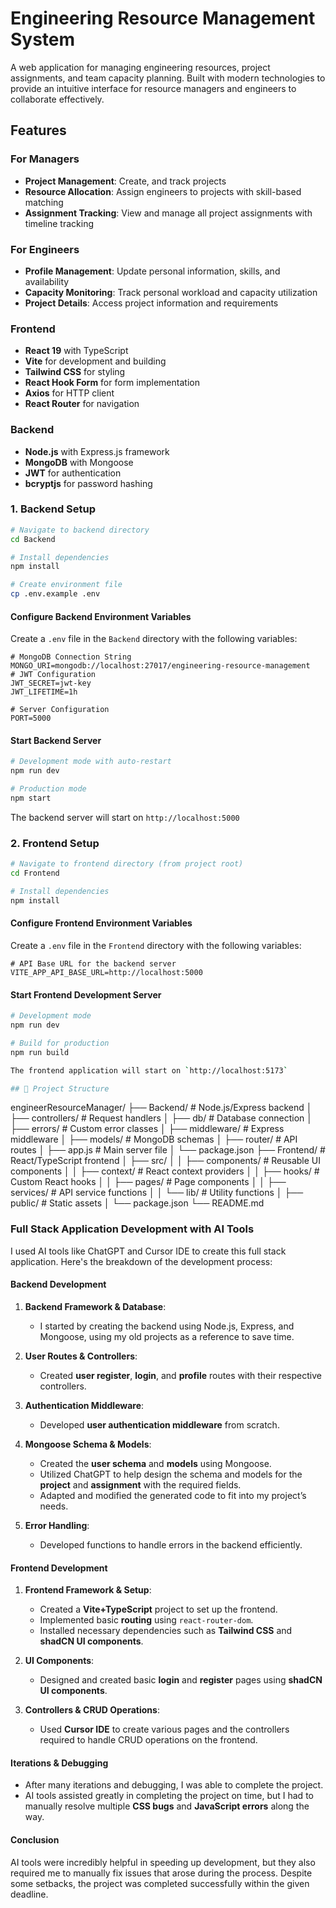 # Engineering Resource Management System

A web application for managing engineering resources, project assignments, and team capacity planning. Built with modern technologies to provide an intuitive interface for resource managers and engineers to collaborate effectively.

## Features

### For Managers

- **Project Management**: Create, and track projects
- **Resource Allocation**: Assign engineers to projects with skill-based matching
- **Assignment Tracking**: View and manage all project assignments with timeline tracking

### For Engineers

- **Profile Management**: Update personal information, skills, and availability
- **Capacity Monitoring**: Track personal workload and capacity utilization
- **Project Details**: Access project information and requirements

### Frontend

- **React 19** with TypeScript
- **Vite** for development and building
- **Tailwind CSS** for styling
- **React Hook Form** for form implementation
- **Axios** for HTTP client
- **React Router** for navigation

### Backend

- **Node.js** with Express.js framework
- **MongoDB** with Mongoose
- **JWT** for authentication
- **bcryptjs** for password hashing

### 1. Backend Setup

```bash
# Navigate to backend directory
cd Backend

# Install dependencies
npm install

# Create environment file
cp .env.example .env
```

#### Configure Backend Environment Variables

Create a `.env` file in the `Backend` directory with the following variables:

```env
# MongoDB Connection String
MONGO_URI=mongodb://localhost:27017/engineering-resource-management
# JWT Configuration
JWT_SECRET=jwt-key
JWT_LIFETIME=1h

# Server Configuration
PORT=5000
```

#### Start Backend Server

```bash
# Development mode with auto-restart
npm run dev

# Production mode
npm start
```

The backend server will start on `http://localhost:5000`

### 2. Frontend Setup

```bash
# Navigate to frontend directory (from project root)
cd Frontend

# Install dependencies
npm install

```

#### Configure Frontend Environment Variables

Create a `.env` file in the `Frontend` directory with the following variables:

```env
# API Base URL for the backend server
VITE_APP_API_BASE_URL=http://localhost:5000
```

#### Start Frontend Development Server

```bash
# Development mode
npm run dev

# Build for production
npm run build

The frontend application will start on `http://localhost:5173`

## 📁 Project Structure

```

engineerResourceManager/
├── Backend/ # Node.js/Express backend
│ ├── controllers/ # Request handlers
│ ├── db/ # Database connection
│ ├── errors/ # Custom error classes
│ ├── middleware/ # Express middleware
│ ├── models/ # MongoDB schemas
│ ├── router/ # API routes
│ ├── app.js # Main server file
│ └── package.json
├── Frontend/ # React/TypeScript frontend
│ ├── src/
│ │ ├── components/ # Reusable UI components
│ │ ├── context/ # React context providers
│ │ ├── hooks/ # Custom React hooks
│ │ ├── pages/ # Page components
│ │ ├── services/ # API service functions
│ │ └── lib/ # Utility functions
│ ├── public/ # Static assets
│ └── package.json
└── README.md

### Full Stack Application Development with AI Tools

I used AI tools like ChatGPT and Cursor IDE to create this full stack application. Here's the breakdown of the development process:

#### Backend Development

1. **Backend Framework & Database**:
   - I started by creating the backend using Node.js, Express, and Mongoose, using my old projects as a reference to save time.
2. **User Routes & Controllers**:
   - Created **user register**, **login**, and **profile** routes with their respective controllers.
3. **Authentication Middleware**:

   - Developed **user authentication middleware** from scratch.

4. **Mongoose Schema & Models**:

   - Created the **user schema** and **models** using Mongoose.
   - Utilized ChatGPT to help design the schema and models for the **project** and **assignment** with the required fields.
   - Adapted and modified the generated code to fit into my project’s needs.

5. **Error Handling**:
   - Developed functions to handle errors in the backend efficiently.

#### Frontend Development

1. **Frontend Framework & Setup**:

   - Created a **Vite+TypeScript** project to set up the frontend.
   - Implemented basic **routing** using `react-router-dom`.
   - Installed necessary dependencies such as **Tailwind CSS** and **shadCN UI components**.

2. **UI Components**:

   - Designed and created basic **login** and **register** pages using **shadCN UI components**.

3. **Controllers & CRUD Operations**:
   - Used **Cursor IDE** to create various pages and the controllers required to handle CRUD operations on the frontend.

#### Iterations & Debugging

- After many iterations and debugging, I was able to complete the project.
- AI tools assisted greatly in completing the project on time, but I had to manually resolve multiple **CSS bugs** and **JavaScript errors** along the way.

#### Conclusion

AI tools were incredibly helpful in speeding up development, but they also required me to manually fix issues that arose during the process. Despite some setbacks, the project was completed successfully within the given deadline.
